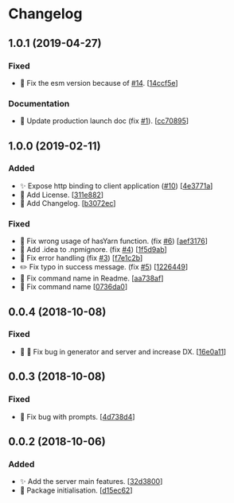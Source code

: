 # Changelog

<a name="1.0.1"></a>
## 1.0.1 (2019-04-27)

### Fixed

- 🐛 Fix the esm version because of [#14](https://github.com/mathieutu/vue-cli-plugin-express/issues/14). [[14ccf5e](https://github.com/mathieutu/vue-cli-plugin-express/commit/14ccf5e58f980845d1ec5fc47c8e49cbc9fde959)]

### Documentation

- 📝 Update production launch doc (fix [#1](https://github.com/mathieutu/vue-cli-plugin-express/issues/1)). [[cc70895](https://github.com/mathieutu/vue-cli-plugin-express/commit/cc7089560f0a80c7b74b75ddd06be0f42d57a053)]


<a name="1.0.0"></a>
## 1.0.0 (2019-02-11)

### Added

- ✨ Expose http binding to client application ([#10](https://github.com/mathieutu/vue-cli-plugin-express/issues/10)) [[4e3771a](https://github.com/mathieutu/vue-cli-plugin-express/commit/4e3771af863ff36956d6a9a0f98b448d27fd52ae)]
- 📄 Add License. [[311e882](https://github.com/mathieutu/vue-cli-plugin-express/commit/311e882376cb39ef9e6636048ba8088da494c2b0)]
- 📝 Add Changelog. [[b3072ec](https://github.com/mathieutu/vue-cli-plugin-express/commit/b3072ec5963dea65fb55ed1bcce4db5dff0403c8)]

### Fixed

- 🐛 Fix wrong usage of hasYarn function. (fix [#6](https://github.com/mathieutu/vue-cli-plugin-express/issues/6)) [[aef3176](https://github.com/mathieutu/vue-cli-plugin-express/commit/aef317666f026cda8b82a2a6bf03de162f5d19f9)]
- 🐛 Add .idea to .npmignore. (fix [#4](https://github.com/mathieutu/vue-cli-plugin-express/issues/4)) [[1f5d9ab](https://github.com/mathieutu/vue-cli-plugin-express/commit/1f5d9abffc7c8cb063703908e76a106cea8d466f)]
- 🐛 Fix error handling (fix [#3](https://github.com/mathieutu/vue-cli-plugin-express/issues/3)) [[f7e1c2b](https://github.com/mathieutu/vue-cli-plugin-express/commit/f7e1c2bdbdbdfff4d5ed29a99722b92f96c9a867)]
- ✏️ Fix typo in success message. (fix [#5](https://github.com/mathieutu/vue-cli-plugin-express/issues/5)) [[1226449](https://github.com/mathieutu/vue-cli-plugin-express/commit/12264491cbeb5a6c99cd78eecab268737bf8892a)]
- 📝 Fix command name in Readme. [[aa738af](https://github.com/mathieutu/vue-cli-plugin-express/commit/aa738af96e8c403e65bbb2b3d9b5ec3528813fd1)]
- 📝 Fix command name [[0736da0](https://github.com/mathieutu/vue-cli-plugin-express/commit/0736da04a02b413ca3a7f0be9eb54bdc44e90082)]


<a name="0.0.4"></a>
## 0.0.4 (2018-10-08)

### Fixed

- 🐛 💄 Fix bug in generator and server and increase DX. [[16e0a11](https://github.com/mathieutu/vue-cli-plugin-express/commit/16e0a11b28ad4c0a51674e6e28e42f0f19310f1a)]


<a name="0.0.3"></a>
## 0.0.3 (2018-10-08)

### Fixed

- 🐛 Fix bug with prompts. [[4d738d4](https://github.com/mathieutu/vue-cli-plugin-express/commit/4d738d4f007d1e64d3bf37807bbaf899affb446f)]


<a name="0.0.2"></a>
## 0.0.2 (2018-10-06)

### Added

- ✨ Add the server main features. [[32d3800](https://github.com/mathieutu/vue-cli-plugin-express/commit/32d3800c78a3c2b5386e974fb98ae81f07f82079)]
- 🎉 Package initialisation. [[d15ec62](https://github.com/mathieutu/vue-cli-plugin-express/commit/d15ec6287aa629b294582d37f91cecf1a986fa4d)]


